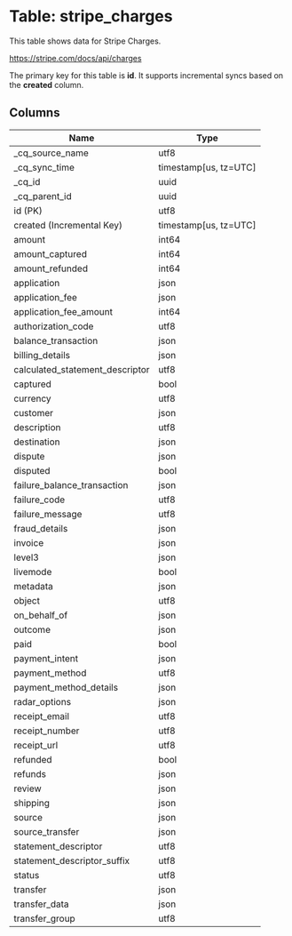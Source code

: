 # Table: stripe_charges

This table shows data for Stripe Charges.

https://stripe.com/docs/api/charges

The primary key for this table is **id**.
It supports incremental syncs based on the **created** column.

## Columns

| Name          | Type          |
| ------------- | ------------- |
|_cq_source_name|utf8|
|_cq_sync_time|timestamp[us, tz=UTC]|
|_cq_id|uuid|
|_cq_parent_id|uuid|
|id (PK)|utf8|
|created (Incremental Key)|timestamp[us, tz=UTC]|
|amount|int64|
|amount_captured|int64|
|amount_refunded|int64|
|application|json|
|application_fee|json|
|application_fee_amount|int64|
|authorization_code|utf8|
|balance_transaction|json|
|billing_details|json|
|calculated_statement_descriptor|utf8|
|captured|bool|
|currency|utf8|
|customer|json|
|description|utf8|
|destination|json|
|dispute|json|
|disputed|bool|
|failure_balance_transaction|json|
|failure_code|utf8|
|failure_message|utf8|
|fraud_details|json|
|invoice|json|
|level3|json|
|livemode|bool|
|metadata|json|
|object|utf8|
|on_behalf_of|json|
|outcome|json|
|paid|bool|
|payment_intent|json|
|payment_method|utf8|
|payment_method_details|json|
|radar_options|json|
|receipt_email|utf8|
|receipt_number|utf8|
|receipt_url|utf8|
|refunded|bool|
|refunds|json|
|review|json|
|shipping|json|
|source|json|
|source_transfer|json|
|statement_descriptor|utf8|
|statement_descriptor_suffix|utf8|
|status|utf8|
|transfer|json|
|transfer_data|json|
|transfer_group|utf8|
